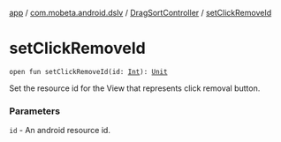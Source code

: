 [app](../../index.md) / [com.mobeta.android.dslv](../index.md) / [DragSortController](index.md) / [setClickRemoveId](.)

# setClickRemoveId

`open fun setClickRemoveId(id: `[`Int`](https://kotlinlang.org/api/latest/jvm/stdlib/kotlin/-int/index.html)`): `[`Unit`](https://kotlinlang.org/api/latest/jvm/stdlib/kotlin/-unit/index.html)

Set the resource id for the View that represents click removal button.

### Parameters

`id` - An android resource id.